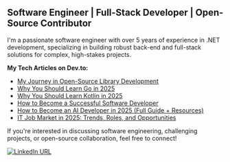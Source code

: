 ## Software Engineer | Full-Stack Developer | Open-Source Contributor

I'm a passionate software engineer with over 5 years of experience in .NET development, specializing in building robust back-end and full-stack solutions for complex, high-stakes projects.

**My Tech Articles on Dev.to:**

- [My Journey in Open-Source Library Development](https://dev.to/empiree/my-journey-in-open-source-library-development-375g)
- [Why You Should Learn Go in 2025](https://dev.to/empiree/why-you-should-learn-go-in-2025-308l)
- [Why You Should Learn Kotlin in 2025](https://dev.to/empiree/why-you-should-learn-kotlin-in-2025-47g0)
- [How to Become a Successful Software Developer](https://dev.to/empiree/how-to-become-a-successful-software-developer-in-2024-2f07)
- [How to Become an AI Developer in 2025 (Full Guide + Resources)](https://dev.to/empiree/how-to-become-an-ai-developer-in-2025-full-guide-resources-a0p)
- [IT Job Market in 2025: Trends, Roles, and Opportunities](https://dev.to/empiree/it-job-market-in-2025-trends-roles-and-opportunities-bf)

If you're interested in discussing software engineering, challenging projects, or open-source collaboration, feel free to connect!

[![LinkedIn URL](https://img.shields.io/badge/LinkedIn-Connect-blue?logo=linkedin&style=for-the-badge)](https://www.linkedin.com/in/empiree)
